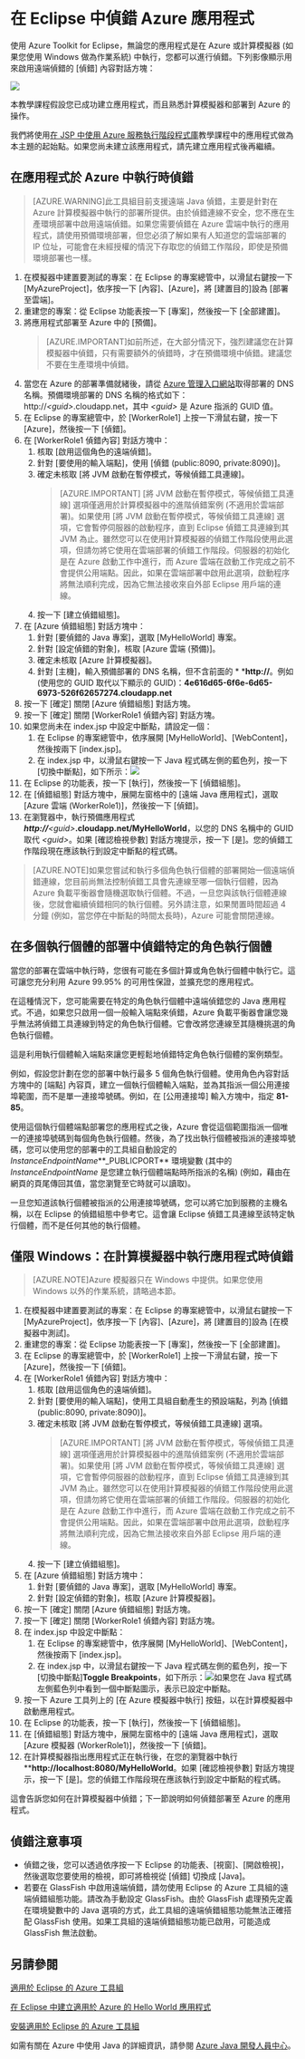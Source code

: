 <properties
    pageTitle="在 Eclipse 中偵錯 Azure 應用程式"
    description="使用 Eclipse 的 Azure 工具組深入了解偵錯 Azure 應用程式。"
    services=""
    documentationCenter="java"
    authors="rmcmurray"
    manager="wpickett"
    editor=""/>

<tags
    ms.service="multiple"
    ms.workload="na"
    ms.tgt_pltfrm="multiple"
    ms.devlang="Java"
    ms.topic="article"
    ms.date="11/30/2015" 
    ms.author="robmcm"/>

<!-- Legacy MSDN URL = https://msdn.microsoft.com/library/azure/hh690949.aspx -->

# 在 Eclipse 中偵錯 Azure 應用程式 #

使用 Azure Toolkit for Eclipse，無論您的應用程式是在 Azure 或計算模擬器 (如果您使用 Windows 做為作業系統) 中執行，您都可以進行偵錯。下列影像顯示用來啟用遠端偵錯的 [偵錯] 內容對話方塊：

![][ic719504]

本教學課程假設您已成功建立應用程式，而且熟悉計算模擬器和部署到 Azure 的操作。

我們將使用[在 JSP 中使用 Azure 服務執行階段程式庫][]教學課程中的應用程式做為本主題的起始點。如果您尚未建立該應用程式，請先建立應用程式後再繼續。

## 在應用程式於 Azure 中執行時偵錯 ##

>[AZURE.WARNING]此工具組目前支援遠端 Java 偵錯，主要是針對在 Azure 計算模擬器中執行的部署所提供。由於偵錯連線不安全，您不應在生產環境部署中啟用遠端偵錯。如果您需要偵錯在 Azure 雲端中執行的應用程式，請使用預備環境部署，但您必須了解如果有人知道您的雲端部署的 IP 位址，可能會在未經授權的情況下存取您的偵錯工作階段，即使是預備環境部署也一樣。

1. 在模擬器中建置要測試的專案：在 Eclipse 的專案總管中，以滑鼠右鍵按一下 [MyAzureProject]，依序按一下 [內容]、[Azure]，將 [建置目的]設為 [部署至雲端]。
1. 重建您的專案：從 Eclipse 功能表按一下 [專案]，然後按一下 [全部建置]。
1. 將應用程式部署至 Azure 中的 [預備]。
    >[AZURE.IMPORTANT]如前所述，在大部分情況下，強烈建議您在計算模擬器中偵錯，只有需要額外的偵錯時，才在預備環境中偵錯。建議您不要在生產環境中偵錯。
1. 當您在 Azure 的部署準備就緒後，請從 [Azure 管理入口網站][]取得部署的 DNS 名稱。預備環境部署的 DNS 名稱的格式如下：http://*&lt;guid&gt;*.cloudapp.net，其中 *&lt;guid&gt;* 是 Azure 指派的 GUID 值。
1. 在 Eclipse 的專案總管中，於 [WorkerRole1] 上按一下滑鼠右鍵，按一下 [Azure]，然後按一下 [偵錯]。
1. 在 [WorkerRole1 偵錯內容] 對話方塊中：
    1. 核取 [啟用這個角色的遠端偵錯]。
    1. 針對 [要使用的輸入端點]，使用 [偵錯 (public:8090, private:8090)]。
    1. 確定未核取 [將 JVM 啟動在暫停模式，等候偵錯工具連線]。
        >[AZURE.IMPORTANT] [將 JVM 啟動在暫停模式，等候偵錯工具連線] 選項僅適用於計算模擬器中的進階偵錯案例 (不適用於雲端部署)。如果使用 [將 JVM 啟動在暫停模式，等候偵錯工具連線] 選項，它會暫停伺服器的啟動程序，直到 Eclipse 偵錯工具連線到其 JVM 為止。雖然您可以在使用計算模擬器的偵錯工作階段使用此選項，但請勿將它使用在雲端部署的偵錯工作階段。伺服器的初始化是在 Azure 啟動工作中進行，而 Azure 雲端在啟動工作完成之前不會提供公用端點。因此，如果在雲端部署中啟用此選項，啟動程序將無法順利完成，因為它無法接收來自外部 Eclipse 用戶端的連線。
    1. 按一下 [建立偵錯組態]。
1. 在 [Azure 偵錯組態] 對話方塊中：
    1. 針對 [要偵錯的 Java 專案]，選取 [MyHelloWorld] 專案。
    1. 針對 [設定偵錯的對象]，核取 [Azure 雲端 (預備)]。
    1. 確定未核取 [Azure 計算模擬器]。
    1. 針對 [主機]，輸入預備部署的 DNS 名稱，但不含前面的 * ***http://**。例如 (使用您的 GUID 取代以下顯示的 GUID)：**4e616d65-6f6e-6d65-6973-526f62657274.cloudapp.net**
1. 按一下 [確定] 關閉 [Azure 偵錯組態] 對話方塊。
1. 按一下 [確定] 關閉 [WorkerRole1 偵錯內容] 對話方塊。
1. 如果您尚未在 index.jsp 中設定中斷點，請設定一個：
    1. 在 Eclipse 的專案總管中，依序展開 [MyHelloWorld]、[WebContent]，然後按兩下 [index.jsp]。
    1. 在 index.jsp 中，以滑鼠右鍵按一下 Java 程式碼左側的藍色列，按一下 [切換中斷點]，如下所示：![][ic551537]
1. 在 Eclipse 的功能表，按一下 [執行]，然後按一下 [偵錯組態]。
1. 在 [偵錯組態] 對話方塊中，展開左窗格中的 [遠端 Java 應用程式]，選取 [Azure 雲端 (WorkerRole1)]，然後按一下 [偵錯]。
1. 在瀏覽器中，執行預備應用程式 ****http://***&lt;guid&gt;***.cloudapp.net/MyHelloWorld**，以您的 DNS 名稱中的 GUID 取代 *&lt;guid&gt;*。如果 [確認檢視參數] 對話方塊提示，按一下 [是]。您的偵錯工作階段現在應該執行到設定中斷點的程式碼。

>[AZURE.NOTE]如果您嘗試和執行多個角色執行個體的部署開始一個遠端偵錯連線，您目前尚無法控制偵錯工具會先連線至哪一個執行個體，因為 Azure 負載平衡器會隨機選取執行個體。不過，一旦您與該執行個體連線後，您就會繼續偵錯相同的執行個體。另外請注意，如果閒置時間超過 4 分鐘 (例如，當您停在中斷點的時間太長時)，Azure 可能會關閉連線。

## 在多個執行個體的部署中偵錯特定的角色執行個體 ##

當您的部署在雲端中執行時，您很有可能在多個計算或角色執行個體中執行它。這可讓您充分利用 Azure 99.95% 的可用性保證，並擴充您的應用程式。

在這種情況下，您可能需要在特定的角色執行個體中遠端偵錯您的 Java 應用程式。不過，如果您只啟用一個一般輸入端點來偵錯，Azure 負載平衡器會讓您幾乎無法將偵錯工具連線到特定的角色執行個體。它會改將您連線至其隨機挑選的角色執行個體。

這是利用執行個體輸入端點來讓您更輕鬆地偵錯特定角色執行個體的案例類型。

例如，假設您計劃在您的部署中執行最多 5 個角色執行個體。使用角色內容對話方塊中的 [端點] 內容頁，建立一個執行個體輸入端點，並為其指派一個公用連接埠範圍，而不是單一連接埠號碼。例如，在 [公用連接埠] 輸入方塊中，指定 **81-85**。

使用這個執行個體端點部署您的應用程式之後，Azure 會從這個範圍指派一個唯一的連接埠號碼到每個角色執行個體。然後，為了找出執行個體被指派的連接埠號碼，您可以使用您的部署中的工具組自動設定的 *InstanceEndpointName***\_PUBLICPORT** 環境變數 (其中的 *InstanceEndpointName* 是您建立執行個體端點時所指派的名稱) (例如，藉由在網頁的頁尾傳回其值，當您瀏覽至它時就可以讀取)。

一旦您知道該執行個體被指派的公用連接埠號碼，您可以將它加到服務的主機名稱，以在 Eclipse 的偵錯組態中參考它。這會讓 Eclipse 偵錯工具連線至該特定執行個體，而不是任何其他的執行個體。

## 僅限 Windows：在計算模擬器中執行應用程式時偵錯 ##

>[AZURE.NOTE]Azure 模擬器只在 Windows 中提供。如果您使用 Windows 以外的作業系統，請略過本節。

1. 在模擬器中建置要測試的專案：在 Eclipse 的專案總管中，以滑鼠右鍵按一下 [MyAzureProject]，依序按一下 [內容]、[Azure]，將 [建置目的]設為 [在模擬器中測試]。
1. 重建您的專案：從 Eclipse 功能表按一下 [專案]，然後按一下 [全部建置]。
1. 在 Eclipse 的專案總管中，於 [WorkerRole1] 上按一下滑鼠右鍵，按一下 [Azure]，然後按一下 [偵錯]。
1. 在 [WorkerRole1 偵錯內容] 對話方塊中：
    1. 核取 [啟用這個角色的遠端偵錯]。
    1. 針對 [要使用的輸入端點]，使用工具組自動產生的預設端點，列為 [偵錯 (public:8090, private:8090)]。
    1. 確定未核取 [將 JVM 啟動在暫停模式，等候偵錯工具連線] 選項。
        >[AZURE.IMPORTANT] [將 JVM 啟動在暫停模式，等候偵錯工具連線] 選項僅適用於計算模擬器中的進階偵錯案例 (不適用於雲端部署)。如果使用 [將 JVM 啟動在暫停模式，等候偵錯工具連線] 選項，它會暫停伺服器的啟動程序，直到 Eclipse 偵錯工具連線到其 JVM 為止。雖然您可以在使用計算模擬器的偵錯工作階段使用此選項，但請勿將它使用在雲端部署的偵錯工作階段。伺服器的初始化是在 Azure 啟動工作中進行，而 Azure 雲端在啟動工作完成之前不會提供公用端點。因此，如果在雲端部署中啟用此選項，啟動程序將無法順利完成，因為它無法接收來自外部 Eclipse 用戶端的連線。
    1. 按一下 [建立偵錯組態]。
1. 在 [Azure 偵錯組態] 對話方塊中：
    1. 針對 [要偵錯的 Java 專案]，選取 [MyHelloWorld] 專案。
    1. 針對 [設定偵錯的對象]，核取 [Azure 計算模擬器]。
1. 按一下 [確定] 關閉 [Azure 偵錯組態] 對話方塊。
1. 按一下 [確定] 關閉 [WorkerRole1 偵錯內容] 對話方塊。
1. 在 index.jsp 中設定中斷點：
    1. 在 Eclipse 的專案總管中，依序展開 [MyHelloWorld]、[WebContent]，然後按兩下 [index.jsp]。
    1. 在 index.jsp 中，以滑鼠右鍵按一下 Java 程式碼左側的藍色列，按一下 [切換中斷點]**Toggle Breakpoints**，如下所示：![][ic551537]如果您在 Java 程式碼左側藍色列中看到一個中斷點圖示，表示已設定中斷點。
1. 按一下 Azure 工具列上的 [在 Azure 模擬器中執行] 按鈕，以在計算模擬器中啟動應用程式。
1. 在 Eclipse 的功能表，按一下 [執行]，然後按一下 [偵錯組態]。
1. 在 [偵錯組態] 對話方塊中，展開左窗格中的 [遠端 Java 應用程式]，選取 [Azure 模擬器 (WorkerRole1)]，然後按一下 [偵錯]。
1. 在計算模擬器指出應用程式正在執行後，在您的瀏覽器中執行 ****http://localhost:8080/MyHelloWorld**。如果 [確認檢視參數] 對話方塊提示，按一下 [是]。您的偵錯工作階段現在應該執行到設定中斷點的程式碼。

這會告訴您如何在計算模擬器中偵錯；下一節說明如何偵錯部署至 Azure 的應用程式。

## 偵錯注意事項 ##

* 偵錯之後，您可以透過依序按一下 Eclipse 的功能表、[視窗]、[開啟檢視]，然後選取您要使用的檢視，即可將檢視從 [偵錯] 切換成 [Java]。
* 若要在 GlassFish 中啟用遠端偵錯，請勿使用 Eclipse 的 Azure 工具組的遠端偵錯組態功能。請改為手動設定 GlassFish。由於 GlassFish 處理預先定義在環境變數中的 Java 選項的方式，此工具組的遠端偵錯組態功能無法正確搭配 GlassFish 使用。如果工具組的遠端偵錯組態功能已啟用，可能造成 GlassFish 無法啟動。

## 另請參閱 ##

[適用於 Eclipse 的 Azure 工具組][]

[在 Eclipse 中建立適用於 Azure 的 Hello World 應用程式][]

[安裝適用於 Eclipse 的 Azure 工具組][]

如需有關在 Azure 中使用 Java 的詳細資訊，請參閱 [Azure Java 開發人員中心][]。

<!-- URL List -->

[Azure Java 開發人員中心]: http://go.microsoft.com/fwlink/?LinkID=699547
[Azure 管理入口網站]: http://go.microsoft.com/fwlink/?LinkID=512959
[適用於 Eclipse 的 Azure 工具組]: http://go.microsoft.com/fwlink/?LinkID=699529
[在 Eclipse 中建立適用於 Azure 的 Hello World 應用程式]: http://go.microsoft.com/fwlink/?LinkID=699533
[安裝適用於 Eclipse 的 Azure 工具組]: http://go.microsoft.com/fwlink/?LinkId=699546
[在 JSP 中使用 Azure 服務執行階段程式庫]: http://go.microsoft.com/fwlink/?LinkID=699551

<!-- IMG List -->

[ic719504]: ./media/azure-toolkit-for-eclipse-debugging-azure-applications/ic719504.png
[ic551537]: ./media/azure-toolkit-for-eclipse-debugging-azure-applications/ic551537.png

<!---HONumber=AcomDC_1210_2015-->